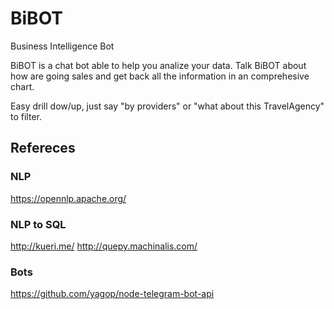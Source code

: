 # BiBOT
Business Intelligence Bot

BiBOT is  a chat bot able to help you analize your data. Talk BiBOT about how are going sales and get back all the information in an comprehesive chart.

Easy drill dow/up, just say "by providers" or "what about this TravelAgency" to filter.

## Refereces
### NLP
https://opennlp.apache.org/

### NLP to SQL
http://kueri.me/
http://quepy.machinalis.com/

### Bots
https://github.com/yagop/node-telegram-bot-api

